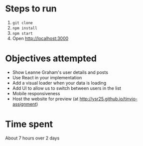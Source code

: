 # Steps to run
1. `git clone`
1. `npm install`
1. `npm start`
1. Open <http://localhost:3000>

# Objectives attempted
* Show Leanne Graham's user details and posts
* Use React in your implementation
* Add a visual loader when your data is loading
* Add UI to allow us to switch between users in the list
* Mobile responsiveness
* Host the website for preview (at <http://ysr25.github.io/tinvio-assignment>)

# Time spent
About 7 hours over 2 days
